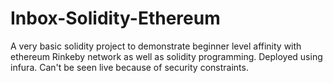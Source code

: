 # Inbox-Solidity-Ethereum
A very basic solidity project to demonstrate beginner level affinity with ethereum Rinkeby network as well as solidity programming. Deployed using infura. Can't be seen live because of security constraints.
